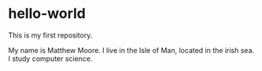# hello-world
This is my first repository.
 
My name is Matthew Moore. I live in the Isle of Man, located in the irish sea. I study computer science. 
